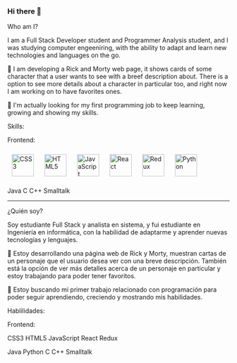 ### Hi there 👋

Who am I?

I am a Full Stack Developer student and Programmer Analysis student, and I was studying computer engeeniring, with the ability to adapt and
learn new technologies and languages on the go.

🔭 I am developing a Rick and Morty web page, it shows cards of some character that a user wants to
see with a breef description about. There is a option to see more details about a character in
particular too, and right now I am working on to have favorites ones.

🤔 I'm actually looking for my first programming job to keep learning, growing and showing my skills.

Skills:

Frontend:
<p>   
<a href="https://www.w3schools.com/css/" target="_blank"><img style="margin: 10px" src="https://profilinator.rishav.dev/skills-assets/css3-original-wordmark.svg" alt="CSS3" height="50" /></a>  
<a href="https://en.wikipedia.org/wiki/HTML5" target="_blank"><img style="margin: 10px" src="https://profilinator.rishav.dev/skills-assets/html5-original-wordmark.svg" alt="HTML5" height="50" /></a>  
<a href="https://www.javascript.com/" target="_blank"><img style="margin: 10px" src="https://profilinator.rishav.dev/skills-assets/javascript-original.svg" alt="JavaScript" height="50" /></a>  
<a href="https://reactjs.org/" target="_blank"><img style="margin: 10px" src="https://profilinator.rishav.dev/skills-assets/react-original-wordmark.svg" alt="React" height="50" /></a>  
<a href="https://redux.js.org/" target="_blank"><img style="margin: 10px" src="https://profilinator.rishav.dev/skills-assets/redux-original.svg" alt="Redux" height="50" /></a>  
<a href="https://www.python.org/" target="_blank"><img style="margin: 10px" src="https://i.ibb.co/xzF6WQF/python.webp" alt="Python" height="50" /></a>  
</p>

Java C C++ Smalltalk

----------------------------------------------------------------------------------
¿Quién soy?

Soy estudiante Full Stack y analista en sistema, y fui estudiante en Ingeniería en informática, con la habilidad de adaptarme y aprender nuevas
tecnologías y lenguajes. 

🔭 Estoy desarrollando una página web de Rick y Morty, muestran cartas de un personaje que el
usuario desea ver con una breve descripción. También está la opción de ver más detalles acerca de 
un personaje en particular y estoy trabajando para poder tener favoritos.

🤔 Estoy buscando mi primer trabajo relacionado con programación para poder seguir aprendiendo, creciendo y mostrando mis habilidades.

Hablilidades:

Frontend:

CSS3 HTML5 JavaScript React Redux 

Java Python C C++ Smalltalk

<!--
**NahuelLescano/NahuelLescano** is a ✨ _special_ ✨ repository because its `README.md` (this file) appears on your GitHub profile.

Here are some ideas to get you started:

- 🔭 I’m currently working on ...
- 🌱 I’m currently learning ...
- 👯 I’m looking to collaborate on ...
- 🤔 I’m looking for help with ...
- 💬 Ask me about ...
- 📫 How to reach me: ...
- 😄 Pronouns: ...
- ⚡ Fun fact: ...
-->

